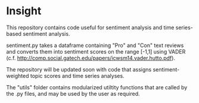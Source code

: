 # Insight
This repository contains code useful for sentiment analysis and time series-based sentiment analysis.

sentiment.py takes a dataframe containing "Pro" and "Con" text reviews and converts them into sentiment scores on the range [-1,1] using VADER (c.f. http://comp.social.gatech.edu/papers/icwsm14.vader.hutto.pdf).

The repository will be updated soon with code that assigns sentiment-weighted topic scores and time series analyses.

The "utils" folder contains modularized utiltity functions that are called by the .py files, and may be used by the user as required.
